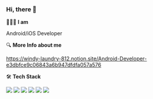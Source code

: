 ### Hi, there 👋

🙋🏻‍♀️ **I am**

Android/iOS Developer

🔍 **More Info about me**

https://windy-laundry-812.notion.site/Android-Developer-e3dbfce9c06843a6b947dfdfa057a576

🛠 **Tech Stack**

<a href="" target="_blank"><img src="https://img.shields.io/badge/iOS-000000?style=flat-square&logo=Apple&logoColor=white"/></a>
<a href="" target="_blank"><img src="https://img.shields.io/badge/Swift-FA7343?style=flat-square&logo=Swift&logoColor=white"/></a>
<a href="" target="_blank"><img src="https://img.shields.io/badge/Android-3DDC84?style=flat-square&logo=Android&logoColor=white"/></a>
<a href="" target="_blank"><img src="https://img.shields.io/badge/Kotlin-0095D5?style=flat-square&logo=Kotlin&logoColor=white"/></a>
<a href="" target="_blank"><img src="https://img.shields.io/badge/JAVA-007396?style=flat-square&logo=Java&logoColor=white"/></a>
<a href="" target="_blank"><img src="https://img.shields.io/badge/Python-3776AB?style=flat-square&logo=Python&logoColor=white"/></a>
